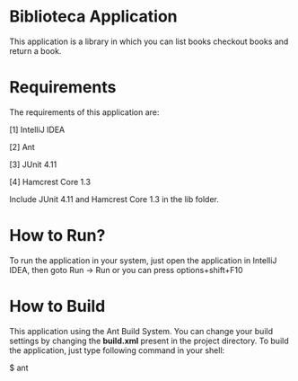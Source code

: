 Biblioteca Application
===================================
This application is a library in which you can list books checkout books and return a book.


Requirements
=============

The requirements of this application are:

[1] IntelliJ IDEA

[2] Ant

[3] JUnit 4.11

[4] Hamcrest Core 1.3

Include JUnit 4.11 and Hamcrest Core 1.3 in the lib folder.

How to Run?
============

To run the application in your system, just open the application in IntelliJ IDEA,
then goto Run -> Run or you can press options+shift+F10

How to Build
=============

This application using the Ant Build System. You can change your build settings by changing
the **build.xml** present in the project directory. To build the application, just type following
command in your shell:

   $ ant

